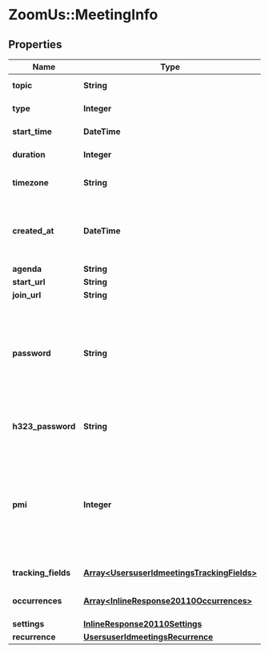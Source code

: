 # ZoomUs::MeetingInfo

## Properties
Name | Type | Description | Notes
------------ | ------------- | ------------- | -------------
**topic** | **String** | Meeting topic | [optional] 
**type** | **Integer** | Meeting Type | [optional] 
**start_time** | **DateTime** | Meeting start time | [optional] 
**duration** | **Integer** | Meeting duration | [optional] 
**timezone** | **String** | Timezone to format start_time | [optional] 
**created_at** | **DateTime** | The date and time at which this meeting was created. | [optional] 
**agenda** | **String** | Agenda | [optional] 
**start_url** | **String** | Start url | [optional] 
**join_url** | **String** | Join url | [optional] 
**password** | **String** | Meeting password. Password may only contain the following characters: &#x60;[a-z A-Z 0-9 @ - _ * !]&#x60; | [optional] 
**h323_password** | **String** | H.323/SIP room system password | [optional] 
**pmi** | **Integer** | Personal Meeting Id. Only used for scheduled meetings and recurring meetings with no fixed time. | [optional] 
**tracking_fields** | [**Array&lt;UsersuserIdmeetingsTrackingFields&gt;**](UsersuserIdmeetingsTrackingFields.md) | Tracking fields | [optional] 
**occurrences** | [**Array&lt;InlineResponse20110Occurrences&gt;**](InlineResponse20110Occurrences.md) | Array of occurrence objects. | [optional] 
**settings** | [**InlineResponse20110Settings**](InlineResponse20110Settings.md) |  | [optional] 
**recurrence** | [**UsersuserIdmeetingsRecurrence**](UsersuserIdmeetingsRecurrence.md) |  | [optional] 


